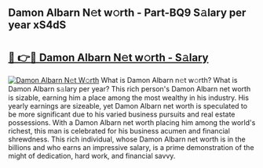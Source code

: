 ## Damon Albarn N𝚎t w𝚘rth - Part-BQ9 S𝚊lary per year xS4dS

# <h2><a href="http://gc3b7f.nevu.top/?p=Damon+Albarn">🔗 👉🔴 Damon Albarn N𝚎t w𝚘rth - S𝚊lary</a></h2>

[![Damon Albarn N𝚎t W𝚘rth](https://i.imgur.com/Oavwk0R.jpeg)](http://gc3b7f.nevu.top/?p=Damon+Albarn)
What is Damon Albarn n𝚎t w𝚘rth? What is Damon Albarn s𝚊lary per year?
This rich person's Damon Albarn net worth is sizable, earning him a place among the most wealthy in his industry. His yearly earnings are sizeable, yet Damon Albarn net worth is speculated to be more significant due to his varied business pursuits and real estate possessions. With a Damon Albarn net worth placing him among the world's richest, this man is celebrated for his business acumen and financial shrewdness. This rich individual, whose Damon Albarn net worth is in the billions and who earns an impressive salary, is a prime demonstration of the might of dedication, hard work, and financial savvy.
